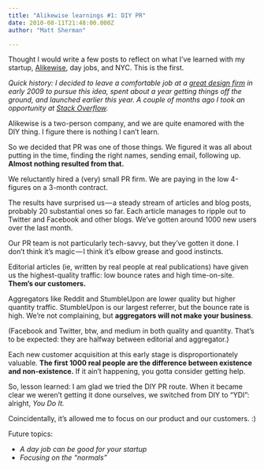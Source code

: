 ```yaml
---
title: "Alikewise learnings #1: DIY PR"
date: 2010-08-11T21:48:00.000Z
author: "Matt Sherman"

---
```


Thought I would write a few posts to reflect on what I’ve learned with my startup, [Alikewise](http://alikewise.com), day jobs, and NYC. This is the first.

_Quick history: I decided to leave a comfortable job at a_ [_great design firm_](http://landor.com) _in early 2009 to pursue this idea, spent about a year getting things off the ground, and launched earlier this year. A couple of months ago I took an opportunity at_ [_Stack Overflow_](http://blog.stackoverflow.com/2010/06/new-hires-in-new-york/)_._

Alikewise is a two-person company, and we are quite enamored with the DIY thing. I figure there is nothing I can’t learn.

So we decided that PR was one of those things. We figured it was all about putting in the time, finding the right names, sending email, following up. **Almost nothing resulted from that.**

We reluctantly hired a (very) small PR firm. We are paying in the low 4-figures on a 3-month contract.

The results have surprised us — a steady stream of articles and blog posts, probably 20 substantial ones so far. Each article manages to ripple out to Twitter and Facebook and other blogs. We’ve gotten around 1000 new users over the last month.

Our PR team is not particularly tech-savvy, but they’ve gotten it done. I don’t think it’s magic — I think it’s elbow grease and good instincts.

Editorial articles (ie, written by real people at real publications) have given us the highest-quality traffic: low bounce rates and high time-on-site. **Them’s our customers.**

Aggregators like Reddit and StumbleUpon are lower quality but higher quantity traffic. StumbleUpon is our largest referrer, but the bounce rate is high. We’re not complaining, but **aggregators will not make your business**.

(Facebook and Twitter, btw, and medium in both quality and quantity. That’s to be expected: they are halfway between editorial and aggregator.)

Each new customer acquisition at this early stage is disproportionately valuable. **The first 1000 real people are the difference between existence and non-existence.** If it ain’t happening, you gotta consider getting help.

So, lesson learned: I am glad we tried the DIY PR route. When it became clear we weren’t getting it done ourselves, we switched from DIY to “YDI”: alright, _You Do It._

Coincidentally, it’s allowed me to focus on our product and our customers. :)

Future topics:

*   _A day job can be good for your startup_
*   _Focusing on the “normals”_
